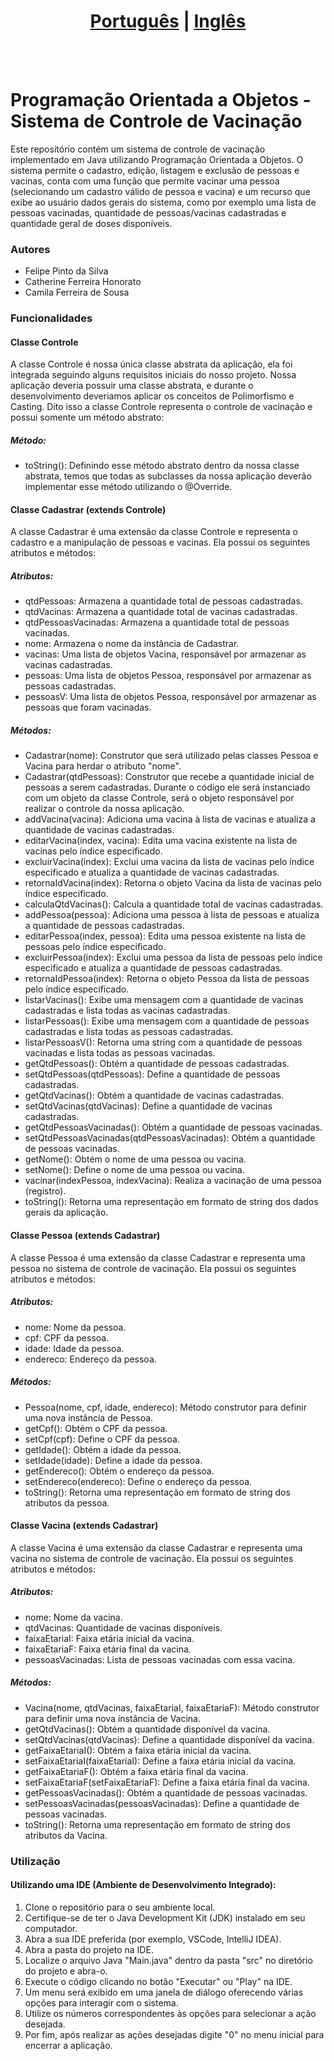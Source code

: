 # <div align="center"><a href="/README.md">Português</a> | <a href="/README_EN.md">Inglês</a></div>
<br><br>
# Programação Orientada a Objetos - Sistema de Controle de Vacinação
Este repositório contém um sistema de controle de vacinação implementado em Java utilizando Programação Orientada a Objetos. O sistema permite o cadastro, edição, listagem e exclusão de pessoas e vacinas, conta com uma função que permite vacinar uma pessoa (selecionando um cadastro válido de pessoa e vacina) e um recurso que exibe ao usuário dados gerais do sistema, como por exemplo uma lista de pessoas vacinadas, quantidade de pessoas/vacinas cadastradas e quantidade geral de doses disponíveis.

### Autores
* Felipe Pinto da Silva
* Catherine Ferreira Honorato
* Camila Ferreira de Sousa

### Funcionalidades
#### Classe Controle
A classe Controle é nossa única classe abstrata da aplicação, ela foi integrada seguindo alguns requisitos iniciais do nosso projeto. Nossa aplicação deveria possuir uma classe abstrata, e durante o desenvolvimento deveriamos aplicar os conceitos de Polimorfismo e Casting. Dito isso a classe Controle representa o controle de vacinação e possui somente um método abstrato:

##### Método:
* toString(): Definindo esse método abstrato dentro da nossa classe abstrata, temos que todas as subclasses da nossa aplicação deverão implementar esse método utilizando o @Override.

#### Classe Cadastrar (extends Controle)
A classe Cadastrar é uma extensão da classe Controle e representa o cadastro e a manipulação de pessoas e vacinas. Ela possui os seguintes atributos e métodos:

##### Atributos:
* qtdPessoas: Armazena a quantidade total de pessoas cadastradas.
* qtdVacinas: Armazena a quantidade total de vacinas cadastradas.
* qtdPessoasVacinadas: Armazena a quantidade total de pessoas vacinadas.
* nome: Armazena o nome da instância de Cadastrar.
* vacinas: Uma lista de objetos Vacina, responsável por armazenar as vacinas cadastradas.
* pessoas: Uma lista de objetos Pessoa, responsável por armazenar as pessoas cadastradas.
* pessoasV: Uma lista de objetos Pessoa, responsável por armazenar as pessoas que foram vacinadas.

##### Métodos:
* Cadastrar(nome): Construtor que será utilizado pelas classes Pessoa e Vacina para herdar o atributo "nome".
* Cadastrar(qtdPessoas): Construtor que recebe a quantidade inicial de pessoas a serem cadastradas. Durante o código ele será instanciado com um objeto da classe Controle, será o objeto responsável por realizar o controle da nossa aplicação.
* addVacina(vacina): Adiciona uma vacina à lista de vacinas e atualiza a quantidade de vacinas cadastradas.
* editarVacina(index, vacina): Edita uma vacina existente na lista de vacinas pelo índice especificado.
* excluirVacina(index): Exclui uma vacina da lista de vacinas pelo índice especificado e atualiza a quantidade de vacinas cadastradas.
* retornaIdVacina(index): Retorna o objeto Vacina da lista de vacinas pelo índice especificado.
* calculaQtdVacinas(): Calcula a quantidade total de vacinas cadastradas.
* addPessoa(pessoa): Adiciona uma pessoa à lista de pessoas e atualiza a quantidade de pessoas cadastradas.
* editarPessoa(index, pessoa): Edita uma pessoa existente na lista de pessoas pelo índice especificado.
* excluirPessoa(index): Exclui uma pessoa da lista de pessoas pelo índice especificado e atualiza a quantidade de pessoas cadastradas.
* retornaIdPessoa(index): Retorna o objeto Pessoa da lista de pessoas pelo índice especificado.
* listarVacinas(): Exibe uma mensagem com a quantidade de vacinas cadastradas e lista todas as vacinas cadastradas.
* listarPessoas(): Exibe uma mensagem com a quantidade de pessoas cadastradas e lista todas as pessoas cadastradas.
* listarPessoasV(): Retorna uma string com a quantidade de pessoas vacinadas e lista todas as pessoas vacinadas.
* getQtdPessoas(): Obtém a quantidade de pessoas cadastradas.
* setQtdPessoas(qtdPessoas): Define a quantidade de pessoas cadastradas.
* getQtdVacinas(): Obtém a quantidade de vacinas cadastradas.
* setQtdVacinas(qtdVacinas): Define a quantidade de vacinas cadastradas.
* getQtdPessoasVacinadas(): Obtém a quantidade de pessoas vacinadas.
* setQtdPessoasVacinadas(qtdPessoasVacinadas): Obtém a quantidade de pessoas vacinadas.
* getNome(): Obtém o nome de uma pessoa ou vacina.
* setNome(): Define o nome de uma pessoa ou vacina.
* vacinar(indexPessoa, indexVacina): Realiza a vacinação de uma pessoa (registro).
* toString(): Retorna uma representação em formato de string dos dados gerais da aplicação.

#### Classe Pessoa (extends Cadastrar)
A classe Pessoa é uma extensão da classe Cadastrar e representa uma pessoa no sistema de controle de vacinação. Ela possui os seguintes atributos e métodos:

##### Atributos:
* nome: Nome da pessoa.
* cpf: CPF da pessoa.
* idade: Idade da pessoa.
* endereco: Endereço da pessoa.

##### Métodos:
* Pessoa(nome, cpf, idade, endereco): Método construtor para definir uma nova instância de Pessoa.
* getCpf(): Obtém o CPF da pessoa.
* setCpf(cpf): Define o CPF da pessoa.
* getIdade(): Obtém a idade da pessoa.
* setIdade(idade): Define a idade da pessoa.
* getEndereco(): Obtém o endereço da pessoa.
* setEndereco(endereco): Define o endereço da pessoa.
* toString(): Retorna uma representação em formato de string dos atributos da pessoa.

#### Classe Vacina (extends Cadastrar)
A classe Vacina é uma extensão da classe Cadastrar e representa uma vacina no sistema de controle de vacinação. Ela possui os seguintes atributos e métodos:

##### Atributos:
* nome: Nome da vacina.
* qtdVacinas: Quantidade de vacinas disponíveis.
* faixaEtariaI: Faixa etária inicial da vacina.
* faixaEtariaF: Faixa etária final da vacina.
* pessoasVacinadas: Lista de pessoas vacinadas com essa vacina.

##### Métodos:
* Vacina(nome, qtdVacinas, faixaEtariaI, faixaEtariaF): Método construtor para definir uma nova instância de Vacina.
* getQtdVacinas(): Obtém a quantidade disponível da vacina.
* setQtdVacinas(qtdVacinas): Define a quantidade disponível da vacina.
* getFaixaEtariaI(): Obtém a faixa etária inicial da vacina.
* setFaixaEtariaI(faixaEtariaI): Define a faixa etária inicial da vacina.
* getFaixaEtariaF(): Obtém a faixa etária final da vacina.
* setFaixaEtariaF(setFaixaEtariaF): Define a faixa etária final da vacina.
* getPessoasVacinadas(): Obtém a quantidade de pessoas vacinadas.
* setPessoasVacinadas(pessoasVacinadas): Define a quantidade de pessoas vacinadas.
* toString(): Retorna uma representação em formato de string dos atributos da Vacina.

### Utilização
#### Utilizando uma IDE (Ambiente de Desenvolvimento Integrado):

1. Clone o repositório para o seu ambiente local.
2. Certifique-se de ter o Java Development Kit (JDK) instalado em seu computador.
3. Abra a sua IDE preferida (por exemplo, VSCode, IntelliJ IDEA).
4. Abra a pasta do projeto na IDE.
5. Localize o arquivo Java "Main.java" dentro da pasta "src" no diretório do projeto e abra-o.
6. Execute o código clicando no botão "Executar" ou "Play" na IDE.
7. Um menu será exibido em uma janela de diálogo oferecendo várias opções para interagir com o sistema.
8. Utilize os números correspondentes às opções para selecionar a ação desejada.
9. Por fim, após realizar as ações desejadas digite "0" no menu inicial para encerrar a aplicação.

